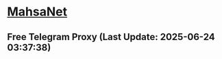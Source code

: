 
# [MahsaNet](https://t.me/mahsa_net)
## Free Telegram Proxy (Last Update: 2025-06-24 03:37:38)

    